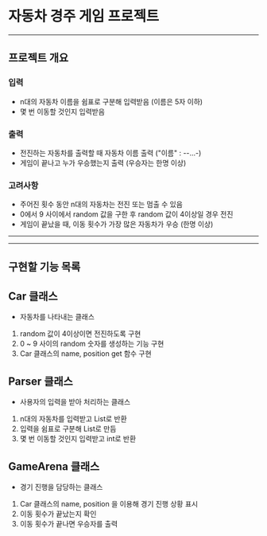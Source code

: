 # 자동차 경주 게임 프로젝트
---
## 프로젝트 개요

### 입력
 - n대의 자동차 이름을 쉼표로 구분해 입력받음 (이름은 5자 이하)
 - 몇 번 이동할 것인지 입력받음

### 출력
 - 전진하는 자동차를 출력할 때 자동차 이름 출력  ("이름" : --...-)
 - 게임이 끝나고 누가 우승했는지 출력 (우승자는 한명 이상)

### 고려사항
- 주어진 횟수 동안 n대의 자동차는 전진 또는 멈출 수 있음
- 0에서 9 사이에서 random 값을 구한 후 random 값이 4이상일 경우 전진
- 게임이 끝났을 때, 이동 횟수가 가장 많은 자동차가 우승 (한명 이상)

---
---

## 구현할 기능 목록

## Car 클래스
- 자동차를 나타내는 클래스
1. random 값이 4이상이면 전진하도록 구현
2. 0 ~ 9 사이의 random 숫자를 생성하는 기능 구현
3. Car 클래스의 name, position get 함수 구현

## Parser 클래스
- 사용자의 입력을 받아 처리하는 클래스
1. n대의 자동차를 입력받고 List로 반환
2. 입력을 쉼표로 구분해 List로 만듬
3. 몇 번 이동할 것인지 입력받고 int로 반환 

## GameArena 클래스
- 경기 진행을 담당하는 클래스
1. Car 클래스의 name, position 을 이용해 경기 진행 상황 표시
2. 이동 횟수가 끝났는지 확인
3. 이동 횟수가 끝나면 우승자를 출력


